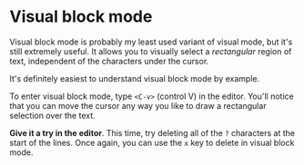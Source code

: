# Visual block mode

Visual block mode is probably my least used variant of visual mode, but it's still extremely useful. It allows you to visually select a _rectangular_ region of text, independent of the characters under the cursor.

It's definitely easiest to understand visual block mode by example.

To enter visual block mode, type `<C-v>` (control V) in the editor. You'll notice that you can move the cursor any way you like to draw a rectangular selection over the text.

**Give it a try in the editor**. This time, try deleting all of the `?` characters at the start of the lines. Once again, you can use the `x` key to delete in visual block mode.
